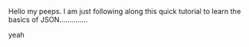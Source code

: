 Hello my peeps. I am just following along this quick tutorial to learn the basics of JSON..............

yeah
